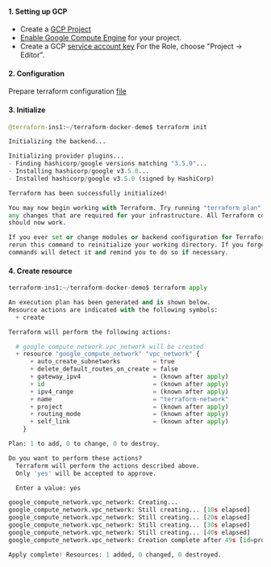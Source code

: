 #### 1. Setting up GCP
- Create a [GCP Project](https://console.cloud.google.com/projectcreate)
- [Enable Google Compute Engine](https://console.developers.google.com/apis/library/compute.googleapis.com) for your project.
- Create a GCP [service account key](https://console.cloud.google.com/apis/credentials/serviceaccountkey) For the Role, choose "Project -> Editor".
#### 2. Configuration
Prepare terraform configuration [file](https://github.com/juliehub/Terraform-Practice/blob/master/main_gcp.tf)
#### 3. Initialize
```python
@terraform-ins1:~/terraform-docker-demo$ terraform init

Initializing the backend...

Initializing provider plugins...
- Finding hashicorp/google versions matching "3.5.0"...
- Installing hashicorp/google v3.5.0...
- Installed hashicorp/google v3.5.0 (signed by HashiCorp)

Terraform has been successfully initialized!

You may now begin working with Terraform. Try running "terraform plan" to see
any changes that are required for your infrastructure. All Terraform commands
should now work.

If you ever set or change modules or backend configuration for Terraform,
rerun this command to reinitialize your working directory. If you forget, other
commands will detect it and remind you to do so if necessary.
```
#### 4. Create resource
```python
terraform-ins1:~/terraform-docker-demo$ terraform apply

An execution plan has been generated and is shown below.
Resource actions are indicated with the following symbols:
  + create

Terraform will perform the following actions:

  # google_compute_network.vpc_network will be created
  + resource "google_compute_network" "vpc_network" {
      + auto_create_subnetworks         = true
      + delete_default_routes_on_create = false
      + gateway_ipv4                    = (known after apply)
      + id                              = (known after apply)
      + ipv4_range                      = (known after apply)
      + name                            = "terraform-network"
      + project                         = (known after apply)
      + routing_mode                    = (known after apply)
      + self_link                       = (known after apply)
    }

Plan: 1 to add, 0 to change, 0 to destroy.

Do you want to perform these actions?
  Terraform will perform the actions described above.
  Only 'yes' will be accepted to approve.

  Enter a value: yes

google_compute_network.vpc_network: Creating...
google_compute_network.vpc_network: Still creating... [10s elapsed]
google_compute_network.vpc_network: Still creating... [20s elapsed]
google_compute_network.vpc_network: Still creating... [30s elapsed]
google_compute_network.vpc_network: Still creating... [40s elapsed]
google_compute_network.vpc_network: Creation complete after 49s [id=projects/indigo-winter-286100/global/networks/terraform-network]

Apply complete! Resources: 1 added, 0 changed, 0 destroyed.
```
